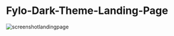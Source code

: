 # Fylo-Dark-Theme-Landing-Page
![screenshotlandingpage](https://github.com/tugcekizildg/Fylo-Dark-Theme-Landing-Page/assets/141547888/05b1a90d-e3d5-4cb9-8816-92fa9cb4de04)
